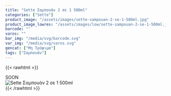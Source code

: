 ```yaml
---
title: "Sette Σαμπουάν 2 σε 1 500ml"
categories: ["Sette"]
product_image: "/assets/images/sette-sampouan-2-se-1-500ml.jpg"
product_image_lowres: "/assets/images/low/sette-sampouan-2-se-1-500ml.jpg"
barcode: ""
varos: ""
bar_img: "/media/svg/barcode.svg"
var_img: "/media/svg/varos.svg"
gencat: ["Μη Τρόφιμα"]
tags: ["Σαμπουάν"]
---
```

{{< rawhtml >}}

<div class="sload431"><div class="product">SOON<br><div class="pimg"><img alt="Sette Σαμπουάν 2 σε 1 500ml" title="Sette Σαμπουάν 2 σε 1 500ml" src="/assets/images/sette-sampouan-2-se-1-500ml.jpg"></div></div></div>
{{< /rawhtml >}}


